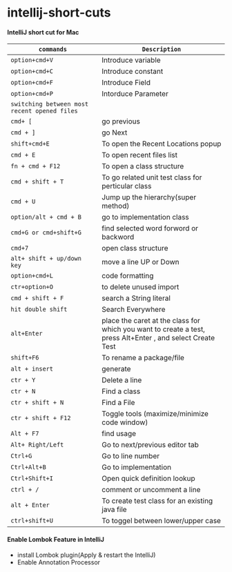 # intellij-short-cuts

#### IntelliJ short cut for Mac
|`commands`|`Description`|
|---|---|
|`option+cmd+V`|Introduce variable|
|`option+cmd+C`|Introduce constant|
|`option+cmd+F`|Introduce Field|
|`option+cmd+P`|Intorduce Parameter|
|`switching between most recent opened files`|
|`cmd+ [`|go previous|
|`cmd + ]`|go Next|
|`shift+cmd+E`|To open the Recent Locations popup|
|`cmd + E`|To open recent files list|
|`fn + cmd + F12`|To open a class structure|
|`cmd + shift + T`|To go related unit test class for perticular class|
|`cmd + U`|Jump up the hierarchy(super method)|
|`option/alt + cmd + B`|go to implementation class|
|`cmd+G or cmd+shift+G`|find selected word forword or backword|
|`cmd+7`|open class structure|
|`alt+ shift + up/down key`|move a line UP or Down|
|`option+cmd+L`|code formatting|
|`ctr+option+O`|to delete unused import|
|`cmd + shift + F`|search a String literal|
|`hit double shift`|Search Everywhere|
|`alt+Enter`|place the caret at the class for which you want to create a test, <br>press Alt+Enter , and select Create Test|
|`shift+F6`|To rename a package/file|
|`alt + insert`|generate|
|`ctr + Y`|Delete a line|
|`ctr + N`|Find a class|
|`ctr + shift + N`|Find a File|
|`ctr + shift + F12`|Toggle tools (maximize/minimize code window)|
|`Alt + F7`|find usage|
|`Alt+ Right/Left`|Go to next/previous editor tab|
|`Ctrl+G`|Go to line number|
|`Ctrl+Alt+B`|Go to implementation|
|`Ctrl+Shift+I`|Open quick definition lookup|
|`ctrl + /`|comment or uncomment a line|
|`alt + Enter`|To create test class for an existing java file|
|`ctrl+shift+U`|To toggel between lower/upper case|

#### Enable Lombok Feature in IntelliJ
- install Lombok plugin(Apply & restart the IntelliJ)
- Enable Annotation Processor

